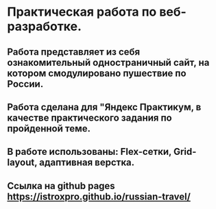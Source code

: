 # Практическая работа по веб-разработке.  
## Работа представляет из себя ознакомительный одностраничный сайт, на котором смодулировано пушествие по России.
## Работа сделана для "Яндекс Практикум, в качестве практического задания по пройденной теме.  
## В работе использованы: Flex-сетки, Grid-layout, адаптивная верстка.  
## Ссылка на github pages https://istroxpro.github.io/russian-travel/
